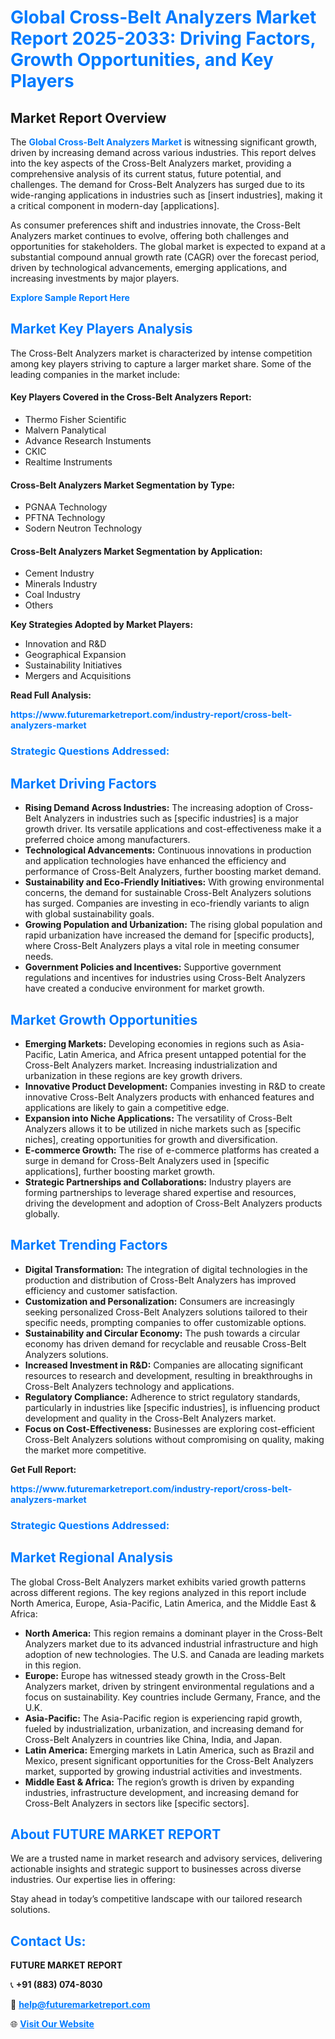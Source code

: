 <h1 style="color: #007BFF;">Global Cross-Belt Analyzers Market Report 2025-2033: Driving Factors, Growth Opportunities, and Key Players</h1>

<section id="overview">
<h2>Market Report Overview</h2>
<p>The <a href="https://www.futuremarketreport.com/industry-report/cross-belt-analyzers-market" style="color: #007BFF; text-decoration: none;"><strong>Global Cross-Belt Analyzers Market</strong></a> is witnessing significant growth, driven by increasing demand across various industries. This report delves into the key aspects of the Cross-Belt Analyzers market, providing a comprehensive analysis of its current status, future potential, and challenges. The demand for Cross-Belt Analyzers has surged due to its wide-ranging applications in industries such as [insert industries], making it a critical component in modern-day [applications].</p>
<p>As consumer preferences shift and industries innovate, the Cross-Belt Analyzers market continues to evolve, offering both challenges and opportunities for stakeholders. The global market is expected to expand at a substantial compound annual growth rate (CAGR) over the forecast period, driven by technological advancements, emerging applications, and increasing investments by major players.</p>
</section>

<section id="overview">
<p><a href="https://www.futuremarketreport.com/request-sample/reportId=92519" style="color: #007BFF; text-decoration: none;"><strong>Explore Sample Report Here</strong></a></p>
</section>

<section id="key-players">
<h2 style="color: #007BFF;">Market Key Players Analysis</h2>
<p>The Cross-Belt Analyzers market is characterized by intense competition among key players striving to capture a larger market share. Some of the leading companies in the market include:</p>
<h4>Key Players Covered in the Cross-Belt Analyzers Report:</h4>
<ul><li>Thermo Fisher Scientific</li><li>Malvern Panalytical</li><li>Advance Research Instuments</li><li>CKIC</li><li>Realtime Instruments</li></ul>
<h4>Cross-Belt Analyzers Market Segmentation by Type:</h4>
<ul><li>PGNAA Technology</li><li>PFTNA Technology</li><li>Sodern Neutron Technology</li></ul>

<h4>Cross-Belt Analyzers Market Segmentation by Application:</h4>
<ul><li>Cement Industry</li><li>Minerals Industry</li><li>Coal Industry</li><li>Others</li></ul>
<p><strong>Key Strategies Adopted by Market Players:</strong></p>
<ul>
<li>Innovation and R&D</li>
<li>Geographical Expansion</li>
<li>Sustainability Initiatives</li>
<li>Mergers and Acquisitions</li>
</ul>
</section>

<section>
<p><strong>Read Full Analysis: </strong></p><a href="https://www.futuremarketreport.com/industry-report/cross-belt-analyzers-market" style="color: #007BFF; text-decoration: none;"><strong>https://www.futuremarketreport.com/industry-report/cross-belt-analyzers-market</strong></a>
<h3 style="color: #007BFF;">Strategic Questions Addressed:</h3>
</section>

<section id="driving-factors">
<h2 style="color: #007BFF;">Market Driving Factors</h2>
<ul>
<li><strong>Rising Demand Across Industries:</strong> The increasing adoption of Cross-Belt Analyzers in industries such as [specific industries] is a major growth driver. Its versatile applications and cost-effectiveness make it a preferred choice among manufacturers.</li>
<li><strong>Technological Advancements:</strong> Continuous innovations in production and application technologies have enhanced the efficiency and performance of Cross-Belt Analyzers, further boosting market demand.</li>
<li><strong>Sustainability and Eco-Friendly Initiatives:</strong> With growing environmental concerns, the demand for sustainable Cross-Belt Analyzers solutions has surged. Companies are investing in eco-friendly variants to align with global sustainability goals.</li>
<li><strong>Growing Population and Urbanization:</strong> The rising global population and rapid urbanization have increased the demand for [specific products], where Cross-Belt Analyzers plays a vital role in meeting consumer needs.</li>
<li><strong>Government Policies and Incentives:</strong> Supportive government regulations and incentives for industries using Cross-Belt Analyzers have created a conducive environment for market growth.</li>
</ul>
</section>

<section id="growth-opportunities">
<h2 style="color: #007BFF;">Market Growth Opportunities</h2>
<ul>
<li><strong>Emerging Markets:</strong> Developing economies in regions such as Asia-Pacific, Latin America, and Africa present untapped potential for the Cross-Belt Analyzers market. Increasing industrialization and urbanization in these regions are key growth drivers.</li>
<li><strong>Innovative Product Development:</strong> Companies investing in R&D to create innovative Cross-Belt Analyzers products with enhanced features and applications are likely to gain a competitive edge.</li>
<li><strong>Expansion into Niche Applications:</strong> The versatility of Cross-Belt Analyzers allows it to be utilized in niche markets such as [specific niches], creating opportunities for growth and diversification.</li>
<li><strong>E-commerce Growth:</strong> The rise of e-commerce platforms has created a surge in demand for Cross-Belt Analyzers used in [specific applications], further boosting market growth.</li>
<li><strong>Strategic Partnerships and Collaborations:</strong> Industry players are forming partnerships to leverage shared expertise and resources, driving the development and adoption of Cross-Belt Analyzers products globally.</li>
</ul>
</section>

<section id="trending-factors">
<h2 style="color: #007BFF;">Market Trending Factors</h2>
<ul>
<li><strong>Digital Transformation:</strong> The integration of digital technologies in the production and distribution of Cross-Belt Analyzers has improved efficiency and customer satisfaction.</li>
<li><strong>Customization and Personalization:</strong> Consumers are increasingly seeking personalized Cross-Belt Analyzers solutions tailored to their specific needs, prompting companies to offer customizable options.</li>
<li><strong>Sustainability and Circular Economy:</strong> The push towards a circular economy has driven demand for recyclable and reusable Cross-Belt Analyzers solutions.</li>
<li><strong>Increased Investment in R&D:</strong> Companies are allocating significant resources to research and development, resulting in breakthroughs in Cross-Belt Analyzers technology and applications.</li>
<li><strong>Regulatory Compliance:</strong> Adherence to strict regulatory standards, particularly in industries like [specific industries], is influencing product development and quality in the Cross-Belt Analyzers market.</li>
<li><strong>Focus on Cost-Effectiveness:</strong> Businesses are exploring cost-efficient Cross-Belt Analyzers solutions without compromising on quality, making the market more competitive.</li>
</ul>
</section>

<section>
<p><strong>Get Full Report: </strong></p><a href="https://www.futuremarketreport.com/industry-report/cross-belt-analyzers-market" style="color: #007BFF; text-decoration: none;"><strong>https://www.futuremarketreport.com/industry-report/cross-belt-analyzers-market</strong></a>
<h3 style="color: #007BFF;">Strategic Questions Addressed:</h3>
</section>


<section id="regional-analysis">
<h2 style="color: #007BFF;">Market Regional Analysis</h2>
<p>The global Cross-Belt Analyzers market exhibits varied growth patterns across different regions. The key regions analyzed in this report include North America, Europe, Asia-Pacific, Latin America, and the Middle East & Africa:</p>
<ul>
<li><strong>North America:</strong> This region remains a dominant player in the Cross-Belt Analyzers market due to its advanced industrial infrastructure and high adoption of new technologies. The U.S. and Canada are leading markets in this region.</li>
<li><strong>Europe:</strong> Europe has witnessed steady growth in the Cross-Belt Analyzers market, driven by stringent environmental regulations and a focus on sustainability. Key countries include Germany, France, and the U.K.</li>
<li><strong>Asia-Pacific:</strong> The Asia-Pacific region is experiencing rapid growth, fueled by industrialization, urbanization, and increasing demand for Cross-Belt Analyzers in countries like China, India, and Japan.</li>
<li><strong>Latin America:</strong> Emerging markets in Latin America, such as Brazil and Mexico, present significant opportunities for the Cross-Belt Analyzers market, supported by growing industrial activities and investments.</li>
<li><strong>Middle East & Africa:</strong> The region’s growth is driven by expanding industries, infrastructure development, and increasing demand for Cross-Belt Analyzers in sectors like [specific sectors].</li>
</ul>
</section>

<footer>
<h2 style="color: #007BFF;">About FUTURE MARKET REPORT</h2>
<p>We are a trusted name in market research and advisory services, delivering actionable insights and strategic support to businesses across diverse industries. Our expertise lies in offering:</p>

<p>Stay ahead in today’s competitive landscape with our tailored research solutions.</p>

<h2 style="color: #007BFF;">Contact Us:</h2>
<p><strong>FUTURE MARKET REPORT</strong></p>
<p>📞 <strong>+91 (883) 074-8030</strong></p>
<p>📧 <strong><a href="mailto:help@futuremarketreport.com" style="color: #007BFF;">help@futuremarketreport.com</a></strong></p>
<p>🌐 <strong><a href="https://www.futuremarketreport.com/" style="color: #007BFF;">Visit Our Website</a></strong></p>
</footer>